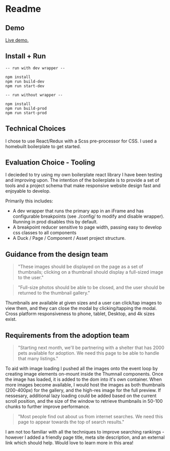 # Readme

## Demo

[Live demo.](http://asana-demo.dchristiani.com)

## Install + Run
    -- run with dev wrapper --

    npm install
    npm run build-dev
    npm run start-dev

    -- run without wrapper --

    npm install
    npm run build-prod
    npm run start-prod

## Technical Choices

I chose to use React/Redux with a Scss pre-processor for CSS. I used a homebuilt boilerplate to get started.

## Evaluation Choice - Tooling

I decieded to try using my own boilerplate react library I have been testing and improving upon. The intention of the boilerplate is to provide a set of tools and a project schema that make responsive website design fast and enjoyable to develop.

Primarily this includes:
* A dev wrapper that runs the primary app in an iFrame and has configurable breakpoints (see ./config/ to modify and disable wrapper). Running in prod disables this by default.
* A breakpoint reducer sensitive to page width, passing easy to develop css classes to all components
* A Duck / Page / Component / Asset project structure.

## Guidance from the design team

> "These images should be displayed on the page as a set of thumbnails; clicking on a thumbnail should display a full-sized image to the user."

> "Full-size photos should be able to be closed, and the user should be returned to the thumbnail gallery."

Thumbnails are available at given sizes and a user can click/tap images to view them, and they can close the modal by clicking/tapping the modal. Cross platform responsiveness to phone, tablet, Desktop, and 4k sizes exist.

## Requirements from the adoption team

> "Starting next month, we'll be partnering with a shelter that has 2000 pets available for adoption. We need this page to be able to handle that many listings."

To aid with image loading I pushed all the images onto the event loop by creating image elements on-mount inside the Thumnail components. Once the image has loaded, it is added to the dom into it's own container. When more images become available, I would host the images as both thumbnails (200-400px) for the gallery, and the high-res image for the full preview. If nessesary, additional lazy loading could be added based on the current scroll position, and the size of the window to retrieve thumbnails in 50-100 chunks to further improve performance.

> "Most people find out about us from internet searches. We need this page to appear towards the top of search results."

I am not too familiar with all the techniques to improve searching rankings - however I added a friendly page title, meta site description, and an external link which should help. Would love to learn more in this area!